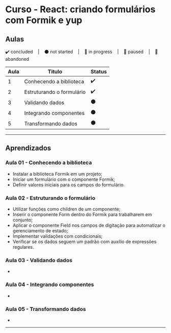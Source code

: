 # Curso - React: criando formulários com Formik e yup

## Aulas
<p>
  ✔️ concluded &nbsp;&nbsp;&nbsp;|&nbsp;&nbsp;&nbsp;
  ⚫ not started &nbsp;&nbsp;&nbsp;|&nbsp;&nbsp;&nbsp;
  🔵 in progress &nbsp;&nbsp;&nbsp;|&nbsp;&nbsp;&nbsp;
  🔶 paused &nbsp;&nbsp;&nbsp;|&nbsp;&nbsp;&nbsp;
  🔴 abandoned 
</p>

| Aula | Titulo | Status |
| --- | --- | --- |
| 1 | Conhecendo a biblioteca | ✔️ |
| 2 | Estruturando o formulário | ✔️ |
| 3 | Validando dados | ⚫ |
| 4 | Integrando componentes | ⚫ |
| 5 | Transformando dados | ⚫ |

---

## Aprendizados

### Aula 01 - Conhecendo a biblioteca
<ul>
  <li>Instalar a biblioteca Formik em um projeto;</li>
  <li>Iniciar um formulário com o componente Formik;</li>
  <li>Definir valores iniciais para os campos do formulário.</li>
</ul>

### Aula 02 - Estruturando o formulário
<ul>
  <li>Utilizar funções como children de um componente;</li>
  <li>Inserir o componente Form dentro do Formik para trabalharem em conjunto;</li>
  <li>Aplicar o componente Field nos campos de digitação para automatizar o gerenciamento de estado;</li>
  <li>Implementar validações com condicionais;</li>
  <li>Verificar se os dados seguem um padrão com auxílio de expressões regulares.</li>
</ul>

### Aula 03 - Validando dados
<ul>
  <li></li>
</ul>

### Aula 04 - Integrando componentes
<ul>
  <li></li>
</ul>

### Aula 05 - Transformando dados
<ul>
  <li></li>
</ul>

---

<!-- ## 🎯 Projeto desenvolvido
Este é o screenshot do projeto que foi desenvolvido durante o curso:

<p align="center">
  <img alt="Miniatura da imagem do projeto"src="../../.github/thumbs/preview.jpg">
</p> -->